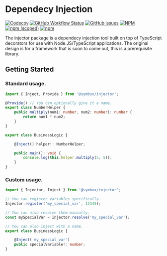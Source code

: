 # Dependecy Injection

[![Codecov](https://img.shields.io/codecov/c/github/Symbux/Injector)](https://codecov.io/github/Symbux/Injector)
[![GitHub Workflow Status](https://img.shields.io/github/workflow/status/Symbux/Injector/Build)](https://github.com/Symbux/Injector/actions)
[![GitHub issues](https://img.shields.io/github/issues/Symbux/Injector)](https://github.com/Symbux/Injector/issues)
[![NPM](https://img.shields.io/npm/l/@symbux/injector)](https://www.npmjs.com/package/@symbux/injector)
[![npm (scoped)](https://img.shields.io/npm/v/@symbux/injector)](https://www.npmjs.com/package/@symbux/injector)
[![npm](https://img.shields.io/npm/dw/@symbux/injector)](https://www.npmjs.com/package/@symbux/injector)

The injector package is a dependecy injection tool built on top of TypeScript decorators for use with Node.JS/TypeScript applications. The original design is for a framework that is soon to come out, this is a prerequisite library.

## Getting Started

### Standard usage.

```typescript
import { Inject, Provide } from '@symbux/injector';

@Provide() // You can optionally give it a name.
export class NumberHelper {
	public multiply(num1: number, num2: number): number {
		return num1 * num2;
	}
}

export class BusinessLogic {

	@Inject() helper!: NumberHelper;

	public main(): void {
		console.log(this.helper.multiply(5, 5));
	}
}
```

### Custom usage.

```typescript
import { Injector, Inject } from '@symbux/injector';

// You can register variables specifically.
Injector.register('my_special_var', 12345);

// You can also resolve them manually.
const mySpecialVar = Injector.resolve('my_special_var');

// You can also inject with a name.
export class BusinessLogic {

	@Inject('my_special_var')
	public specialVariable!: number;
}
```
